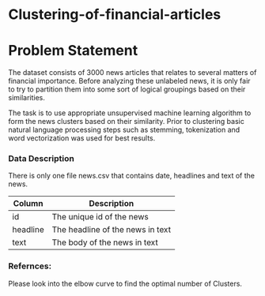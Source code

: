 # Clustering-of-financial-articles
# Problem Statement

The dataset consists of 3000 news articles that relates to several matters of financial importance. Before analyzing these unlabeled news, it is only fair to try to partition them into some sort of logical groupings based on their similarities.

The task is to use appropriate unsupervised machine learning algorithm to form the news clusters based on their similarity. Prior to clustering basic natural language processing steps such as stemming, tokenization and word vectorization was used for best results.

### Data Description
There is only one file news.csv that contains date, headlines and text of the news.

|Column|Description|
|------|------|
|id|The unique id of the news|
|headline|The headline of the news in text|
|text|The body of the news in text|

### Refernces: 
Please look into the elbow curve to find the optimal number of Clusters.
